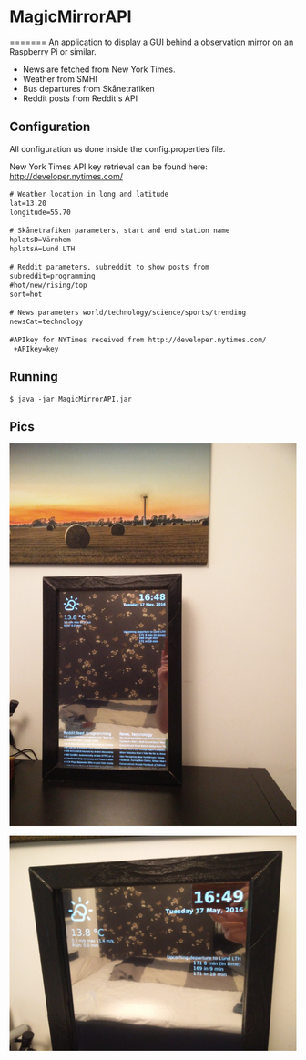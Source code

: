 # MagicMirrorAPI
=======
An application to display a GUI behind a observation mirror on an Raspberry Pi or similar.

- News are fetched from New York Times.
- Weather from SMHI
- Bus departures from Skånetrafiken
- Reddit posts from Reddit's API

## Configuration
All configuration us done inside the config.properties file.

New York Times API key retrieval can be found here: http://developer.nytimes.com/

    # Weather location in long and latitude
    lat=13.20
    longitude=55.70

    # Skånetrafiken parameters, start and end station name
    hplatsD=Värnhem
    hplatsA=Lund LTH

    # Reddit parameters, subreddit to show posts from
    subreddit=programming
    #hot/new/rising/top
    sort=hot

    # News parameters world/technology/science/sports/trending
    newsCat=technology

    #APIkey for NYTimes received from http://developer.nytimes.com/
     +APIkey=key

## Running
    $ java -jar MagicMirrorAPI.jar

## Pics

![Mirror](pics/IMG_20160517_164826.jpg)

![Mirror](pics/IMG_20160517_164955.jpg)
